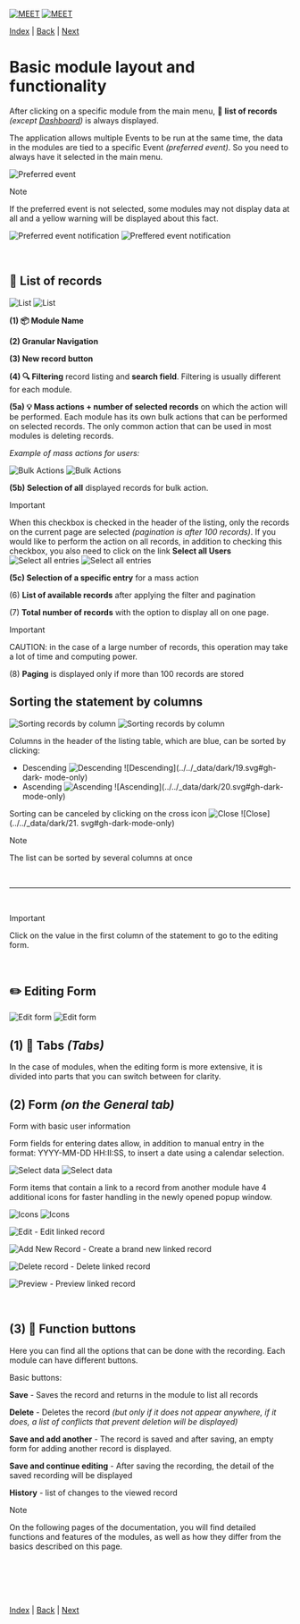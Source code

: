 [![MEET](../../_data/MEET_H_04.svg#gh-dark-mode-only "MEET")](../../README.md#gh-dark-mode-only)
[![MEET](../../_data/MEET_H_03.svg#gh-light-mode-only "MEET")](../../README.md#gh-light-mode-only)

[Index](../README.md) | [Back](0005.md) | [Next](0007.md)


# Basic module layout and functionality
After clicking on a specific module from the main menu, 📄 **list of records** *(except [Dashboard](0002.md))* is always displayed.

The application allows multiple Events to be run at the same time, the data in the modules are tied to a specific Event *(preferred event)*. So you need to always have it selected in the main menu.

![Preferred event](../../_data/screenshots/0014.png)

> [!NOTE]
>If the preferred event is not selected, some modules may not display data at all and a yellow warning will be displayed about this fact.
>
>![Preferred event notification](../../_data/screenshots/0015.png#gh-light-mode-only)
![Preffered event notification](../../_data/screenshots/dark/0015.png#gh-dark-mode-only)

<br />

## 📄 List of records

![List](../../_data/screenshots/0007.png#gh-light-mode-only)
![List](../../_data/screenshots/dark/0007.png#gh-dark-mode-only)

**(1) 📦 Module Name**

**(2) Granular Navigation**

**(3) New record button**

**(4) 🔍 Filtering** record listing and **search field**.
Filtering is usually different for each module.

**(5a) 💡 Mass actions + number of selected records** on which the action will be performed. Each module has its own bulk actions that can be performed on selected records. The only common action that can be used in most modules is deleting records.

*Example of mass actions for users:*

![Bulk Actions](../../_data/screenshots/0009.png#gh-light-mode-only)
![Bulk Actions](../../_data/screenshots/dark/0009.png#gh-dark-mode-only)


**(5b) Selection of all** displayed records for bulk action.
> [!IMPORTANT]
> When this checkbox is checked in the header of the listing, only the records on the current page are selected *(pagination is after 100 records)*.
If you would like to perform the action on all records, in addition to checking this checkbox, you also need to click on the link **Select all Users**
![Select all entries](../../_data/screenshots/0008.png#gh-light-mode-only)
![Select all entries](../../_data/screenshots/dark/0008.png#gh-dark-mode-only)

**(5c) Selection of a specific entry** for a mass action

(6) **List of available records** after applying the filter and pagination

(7) **Total number of records** with the option to display all on one page.
> [!IMPORTANT]
>CAUTION: in the case of a large number of records, this operation may take a lot of time and computing power.

(8) **Paging** is displayed only if more than 100 records are stored

## Sorting the statement by columns
![Sorting records by column](../../_data/screenshots/0020.png#gh-light-mode-only)
![Sorting records by column](../../_data/screenshots/dark/0020.png#gh-dark-mode-only)

Columns in the header of the listing table, which are blue, can be sorted by clicking:
- Descending ![Descending](../../_data/19.svg#gh-light-mode-only) ![Descending](../../_data/dark/19.svg#gh-dark- mode-only)
- Ascending ![Ascending](../../_data/20.svg#gh-light-mode-only) ![Ascending](../../_data/dark/20.svg#gh-dark- mode-only)

Sorting can be canceled by clicking on the cross icon ![Close](../../_data/21.svg#gh-light-mode-only) ![Close](../../_data/dark/21. svg#gh-dark-mode-only)

> [!NOTE]
> The list can be sorted by several columns at once

<br />

---
<br />

> [!IMPORTANT]
> Click on the value in the first column of the statement to go to the editing form.

<br />

## ✏️ Editing Form

![Edit form](../../_data/screenshots/0010.png#gh-light-mode-only)
![Edit form](../../_data/screenshots/dark/0010.png#gh-dark-mode-only)

## **(1) 🔖 Tabs** *(Tabs)*
In the case of modules, when the editing form is more extensive, it is divided into parts that you can switch between for clarity.

## **(2) Form** *(on the General tab)*
Form with basic user information

Form fields for entering dates allow, in addition to manual entry in the format: YYYY-MM-DD HH:II:SS, to insert a date using a calendar selection.

![Select data](../../_data/screenshots/0016.png#gh-light-mode-only)
![Select data](../../_data/screenshots/dark/0016.png#gh-dark-mode-only)


Form items that contain a link to a record from another module have 4 additional icons for faster handling in the newly opened popup window.

![Icons](../../_data/screenshots/0017.png#gh-light-mode-only)
![Icons](../../_data/screenshots/dark/0017.png#gh-dark-mode-only)


![Edit](../../_data/13.svg) - Edit linked record

![Add New Record](../../_data/14.svg) - Create a brand new linked record

![Delete record](../../_data/15.svg) - Delete linked record

![Preview](../../_data/16.svg) - Preview linked record

<br />


## **(3) 💎 Function buttons**
Here you can find all the options that can be done with the recording. Each module can have different buttons.

Basic buttons:

**Save** - Saves the record and returns in the module to list all records

**Delete** - Deletes the record *(but only if it does not appear anywhere, if it does, a list of conflicts that prevent deletion will be displayed)*

**Save and add another** - The record is saved and after saving, an empty form for adding another record is displayed.

**Save and continue editing** - After saving the recording, the detail of the saved recording will be displayed

**History** - list of changes to the viewed record

> [!NOTE]
> On the following pages of the documentation, you will find detailed functions and features of the modules, as well as how they differ from the basics described on this page.

<br /><br />
---
[Index](../README.md) | [Back](0005.md) | [Next](0007.md)